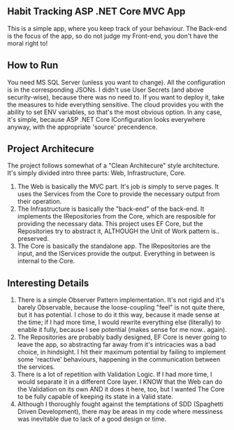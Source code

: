 ## Habit Tracking ASP .NET Core MVC App
This is a simple app, where you keep track of your behaviour. The Back-end is the focus of the app, so do not judge my Front-end, you don't have the moral right to!

## How to Run
You need MS SQL Server (unless you want to change). All the configuration is in the corresponding JSONs. I didn't use User Secrets (and above security-wise), because there was no need to.
If you want to deploy it, take the measures to hide everything sensitive. The cloud provides you with the ability to set ENV variables, so that's the most obvious option. In any case, it's simple, because ASP .NET Core IConfiguration looks everywhere anyway, with the appropriate 'source' precendence. 

## Project Architecure
The project follows somewhat of a "Clean Architecure" style architecture. It's simply divided intro three parts: Web, Infrastructure, Core.
1. The Web is basically the MVC part. It's job is simply to serve pages. It uses the Services from the Core to provide the necessary output from their operation.
2. The Infrastructure is basically the "back-end" of the back-end. It implements the IRepositories from the Core, which are resposible for providing the necessary data. This project uses EF Core, but the Repositories try to abstract it, ALTHOUGH the Unit of Work pattern is.. preserved.
3. The Core is basically the standalone app. The IRepositories are the input, and the IServices provide the output. Everything in between is internal to the Core.
## Interesting Details
1. There is a simple Observer Pattern implementation. It's not rigid and it's barely Observable, because the loose-coupling "feel" is not quite there, but it has potential. I chose to do it this way, because it made sense at the time; if I had more time, I would rewrite everything else (literally) to enable it fully, because I see potential (makes sense for me now.. again).
2. The Repositories are probably badly designed, EF Core is never going to leave the app, so abstracting far away from it's intricacies was a bad choice, in hindsight. I hit their maximum potential by failing to implement some 'reactive' behaviours, happening in the communication between the services.
3. There is a lot of repetition with Validation Logic. If I had more time, I would separate it in a different Core layer. I KNOW that the Web can do the Validation on its own AND it does it here, too, but I wanted The Core to be fully capable of keeping its state in a Valid state.
4. Although I thoroughly fought against the temptations of SDD (Spaghetti Driven Development), there may be areas in my code where messiness was inevitable due to lack of a good design or time. 

